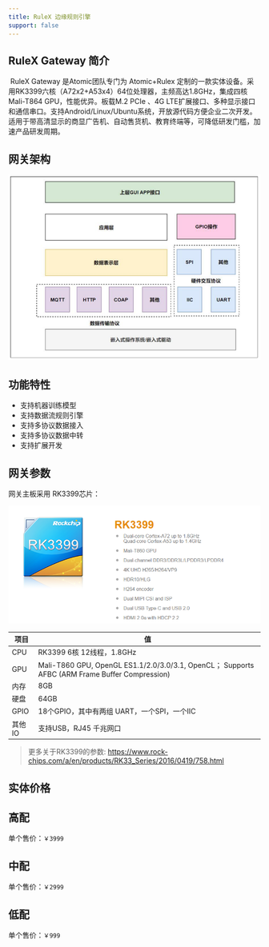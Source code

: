 ```yaml
---
title: RuleX 边缘规则引擎
support: false
---
```

## RuleX Gateway 简介

​        RuleX Gateway 是Atomic团队专门为 Atomic+Rulex 定制的一款实体设备。采用RK3399六核（A72x2+A53x4）64位处理器，主频高达1.8GHz，集成四核Mali-T864 GPU，性能优异。板载M.2 PCIe 、4G LTE扩展接口、多种显示接口和通信串口。支持Android/Linux/Ubuntu系统，开放源代码方便企业二次开发。适用于带高清显示的商显广告机、自动售货机、教育终端等，可降低研发门槛，加速产品研发周期。

## 网关架构
<div>
    <img
    src="../images/gw_1.png"
    width = "800"
    alt="IMG"/>
</div>

## 功能特性
- 支持机器训练模型
- 支持数据流规则引擎
- 支持多协议数据接入
- 支持多协议数据中转
- 支持扩展开发

## 网关参数
网关主板采用 RK3399芯片：
<div>
    <img
    src="../images/3399.png"
    width = "800"
    alt="IMG"/>
</div>

| 项目   | 值                                                                                             |
| ------ | ---------------------------------------------------------------------------------------------- |
| CPU    | RK3399 6核 12线程，1.8GHz                                                                      |
| GPU    | Mali-T860 GPU, OpenGL ES1.1/2.0/3.0/3.1, OpenCL； Supports AFBC (ARM Frame Buffer Compression) |
| 内存   | 8GB                                                                                            |
| 硬盘   | 64GB                                                                                           |
| GPIO   | 18个GPIO，其中有两组 UART，一个SPI，一个IIC                                                    |
| 其他IO | 支持USB，RJ45 千兆网口                                                                         |

> 更多关于RK3399的参数: https://www.rock-chips.com/a/en/products/RK33_Series/2016/0419/758.html

## 实体价格

## 高配

单个售价：`￥3999`

## 中配

单个售价：`￥2999`

## 低配

单个售价：`￥999`
